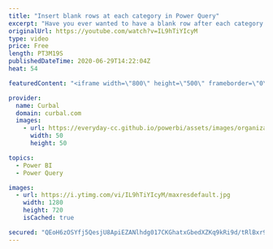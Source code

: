 ```yaml
---
title: "Insert blank rows at each category in Power Query"
excerpt: "Have you ever wanted to have a blank row after each category or subcategory, so you can visualize your data in a table?   In this video I will show you how to add a blank row for each group using power query in one step!  Enjoy!  Here you can download all the pbix files: https://curbal.com/donwload-center"
originalUrl: https://youtube.com/watch?v=IL9hTiYIcyM
type: video
price: Free
length: PT3M19S
publishedDateTime: 2020-06-29T14:22:04Z
heat: 54

featuredContent: "<iframe width=\"800\" height=\"500\" frameborder=\"0\" src=\"https://www.youtube.com/embed/IL9hTiYIcyM\" allow=\"accelerometer; autoplay; encrypted-media; gyroscope; picture-in-picture\" allowfullscreen></iframe>"

provider:
  name: Curbal
  domain: curbal.com
  images:
    - url: https://everyday-cc.github.io/powerbi/assets/images/organizations/curbal.com-50x50.jpg
      width: 50
      height: 50

topics:
  - Power BI
  - Power Query

images:
  - url: https://i.ytimg.com/vi/IL9hTiYIcyM/maxresdefault.jpg
    width: 1280
    height: 720
    isCached: true

secured: "QEoH6zOSYfj5QesjU8ApiEZANlhdg017CKGhatxGbedXZKq9kRi9d/tRlBxr97fWtLp/kZbL8FqF8iqZPmV/SiOPYTA/uJfCNMpKxC/lC+4tEpWoCM/2oK1hXRaP+NX/3664dbJIHwoBI3rRMN+bADb6nVk/oiqY5PkoIZb+geLVKBOlA/Go4334kmJNWrmppbkWTDaFCmn9tMoPivswtOKXVIZ3TYOVAvdjMahhVJqsUOJKF0cca1iOn3rwn0UuA9G56n/c4dkWRg4Q+gwUiPY5RTSCoCDSxA0I7j5Gvx0KjFki8clmtE0GEKY4CY1WNBxvzMAYlGdkHKRMWMk3TiyFXbBArTd0Jao1hZ70JXxkq6wiGksZg0hUb99LtWg7RVVb2kPKnG4/wkp+dJLTthu+TBifFMoEOu06d8Nalfk=;E2tnwvzBbTZhdie2etZtwQ=="
---
```


